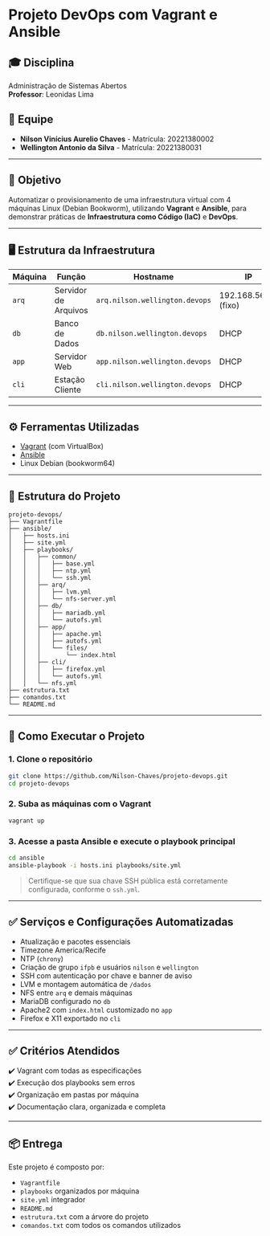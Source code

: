 # Projeto DevOps com Vagrant e Ansible

## 🎓 Disciplina
Administração de Sistemas Abertos  
**Professor**: Leonidas Lima

## 👥 Equipe
- **Nilson Vinícius Aurelio Chaves** - Matrícula: 20221380002  
- **Wellington Antonio da Silva** - Matrícula: 20221380031

---

## 🎯 Objetivo

Automatizar o provisionamento de uma infraestrutura virtual com 4 máquinas Linux (Debian Bookworm), utilizando **Vagrant** e **Ansible**, para demonstrar práticas de **Infraestrutura como Código (IaC)** e **DevOps**.

---

## 🖥️ Estrutura da Infraestrutura

| Máquina | Função                | Hostname                         | IP                     | Observações                   |
|--------|------------------------|----------------------------------|------------------------|-------------------------------|
| `arq`  | Servidor de Arquivos   | `arq.nilson.wellington.devops`  | 192.168.56.31 (fixo)   | DHCP, NFS, LVM                |
| `db`   | Banco de Dados         | `db.nilson.wellington.devops`   | DHCP                   | MariaDB, autofs               |
| `app`  | Servidor Web           | `app.nilson.wellington.devops`  | DHCP                   | Apache2, autofs               |
| `cli`  | Estação Cliente        | `cli.nilson.wellington.devops`  | DHCP                   | Firefox, X11, autofs          |

---

## ⚙️ Ferramentas Utilizadas

- [Vagrant](https://www.vagrantup.com/) (com VirtualBox)
- [Ansible](https://www.ansible.com/)
- Linux Debian (bookworm64)

---

## 📁 Estrutura do Projeto

```
projeto-devops/
├── Vagrantfile
├── ansible/
│   ├── hosts.ini
│   ├── site.yml
│   ├── playbooks/
│   │   ├── common/
│   │   │   ├── base.yml
│   │   │   ├── ntp.yml
│   │   │   └── ssh.yml
│   │   ├── arq/
│   │   │   ├── lvm.yml
│   │   │   └── nfs-server.yml
│   │   ├── db/
│   │   │   ├── mariadb.yml
│   │   │   └── autofs.yml
│   │   ├── app/
│   │   │   ├── apache.yml
│   │   │   ├── autofs.yml
│   │   │   └── files/
│   │   │       └── index.html
│   │   ├── cli/
│   │   │   ├── firefox.yml
│   │   │   └── autofs.yml
│   │   └── nfs.yml
├── estrutura.txt
├── comandos.txt
└── README.md
```

---

## 🚀 Como Executar o Projeto

### 1. Clone o repositório
```bash
git clone https://github.com/Nilson-Chaves/projeto-devops.git
cd projeto-devops
```

### 2. Suba as máquinas com o Vagrant
```bash
vagrant up
```

### 3. Acesse a pasta Ansible e execute o playbook principal
```bash
cd ansible
ansible-playbook -i hosts.ini playbooks/site.yml
```

> Certifique-se que sua chave SSH pública está corretamente configurada, conforme o `ssh.yml`.

---

## ✅ Serviços e Configurações Automatizadas

- Atualização e pacotes essenciais
- Timezone America/Recife
- NTP (`chrony`)
- Criação de grupo `ifpb` e usuários `nilson` e `wellington`
- SSH com autenticação por chave e banner de aviso
- LVM e montagem automática de `/dados`
- NFS entre `arq` e demais máquinas
- MariaDB configurado no `db`
- Apache2 com `index.html` customizado no `app`
- Firefox e X11 exportado no `cli`

---

## ✅ Critérios Atendidos

✔️ Vagrant com todas as especificações  
✔️ Execução dos playbooks sem erros  
✔️ Organização em pastas por máquina  
✔️ Documentação clara, organizada e completa

---

## 📦 Entrega

Este projeto é composto por:
- `Vagrantfile`
- `playbooks` organizados por máquina
- `site.yml` integrador
- `README.md`
- `estrutura.txt` com a árvore do projeto
- `comandos.txt` com todos os comandos utilizados
